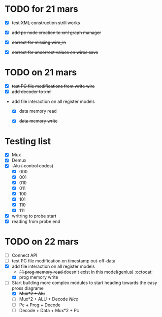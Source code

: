 # TODO for 21 mars #

- [x] <del>test XML construction strill works</del>
- [x] <del>add pc node creation to xml graph manager </del>
- [x] <del>correct for missing wire_in</del>
- [x] <del>correct for uncorrect values on wires save</del>


# TODO on 21 mars #

- [x] <del>test PC file modifications from write wire</del>
- [x] <del>add decoder to xml</del>
- add file interaction on all register models
    - [x] data memory read 
    - [x] <del>data memory write</del>


# Testing list #

- [x] Mux
- [x] Demux
- [x] <del> Alu ( control codes)</del>
    -[x] 000
    -[x] 001
    -[x] 010
    -[x] 011
    -[x] 100
    -[x] 101
    -[x] 110
    -[x] 111
- [x] writring to probe start
- [x] reading from probe end

# TODO on 22 mars #

- [ ] Connect API
- [ ] test PC file modification on timestamp out-off-data
- [x] add file interaction on all register models
    - <del>[ ] prog memory read </del> doesn't exist in this model(genius) :octocat: 
    - [x] prog memory write
- [ ] Start building more complex modules to start heading towards the easy pross diagrame 
    - [x] <del>Mux*2 + Alu</del>
    - [ ] Mux*2 + ALU + Decode _Nico_
    - [ ] Pc + Prog + Decode
    - [ ] Decode + Data + Mux*2 + Pc 
